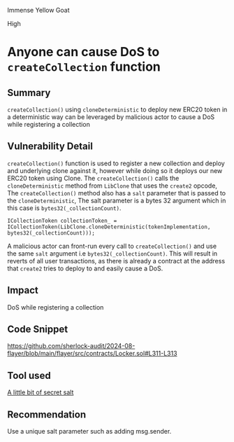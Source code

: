 Immense Yellow Goat

High

# Anyone can cause DoS to `createCollection` function

## Summary
`createCollection()` using `cloneDeterministic` to deploy new ERC20 token in a deterministic way can be leveraged by malicious actor to cause a DoS while registering a collection

## Vulnerability Detail
`createCollection()` function is used to register a new collection and deploy and underlying clone against it, however while doing so it deploys our new ERC20 token using Clone. The `createCollection()` calls the `cloneDeterministic` method from `LibClone` that uses the `create2` opcode, The `createCollection()` method also has a `salt` parameter that is passed to the `cloneDeterministic`, The salt parameter is a bytes 32 argument which in this case is `bytes32(_collectionCount)`.

```solidity
ICollectionToken collectionToken_ = ICollectionToken(LibClone.cloneDeterministic(tokenImplementation, bytes32(_collectionCount)));
```

 A malicious actor can front-run every call to `createCollection()` and use the same `salt` argument i.e `bytes32(_collectionCount)`. This will result in reverts of all user transactions, as there is already a contract at the address that `create2` tries to deploy to and easily cause a DoS.
## Impact
DoS while registering a collection
## Code Snippet
https://github.com/sherlock-audit/2024-08-flayer/blob/main/flayer/src/contracts/Locker.sol#L311-L313

## Tool used
[A little bit of secret salt](https://github.com/user-attachments/assets/cafef262-26ad-404b-8b5a-2dcac5128c5b)


## Recommendation
Use a unique salt parameter such as adding msg.sender.